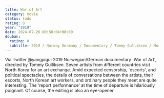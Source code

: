 ```yaml
---
title: War of Art
category: movie
status: todo
rating: 0
year: "2019"
date: 2024-07-26 00:50:04+08:00
douban:
  rating: 0
  subtitle: 2019 / Norway Germany / Documentary / Tommy Gulliksen / Morten Traavik
---
```


Via Twitter @yangpigui 2019 Norwegian/German documentary 'War of Art', directed by Tommy Gulliksen. Seven artists from different countries visit North Korea for an art exchange. Amid expected censorship, 'escorts', and political spectacles, the details of conversations between the artists, their escorts, North Korean art workers, and ordinary people they meet are quite interesting. The 'report performance' at the time of departure is hilariously poignant. Of course, the editing is also an eye-opener.
